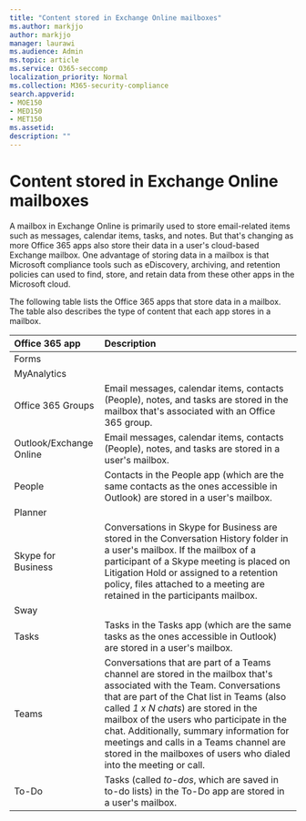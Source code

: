 ```yaml
---
title: "Content stored in Exchange Online mailboxes"
ms.author: markjjo
author: markjjo
manager: laurawi
ms.audience: Admin
ms.topic: article
ms.service: O365-seccomp
localization_priority: Normal
ms.collection: M365-security-compliance
search.appverid:
- MOE150
- MED150
- MET150
ms.assetid: 
description: ""
---
```


# Content stored in Exchange Online mailboxes

A mailbox in Exchange Online is primarily used to store email-related items such as messages, calendar items, tasks, and notes. But that's changing as more Office 365 apps also store their data in a user's cloud-based Exchange mailbox. One advantage of storing data in a mailbox is that Microsoft compliance tools such as eDiscovery, archiving, and retention policies can used to find, store, and retain data from these other apps in the Microsoft cloud.

 The following table lists the Office 365 apps that store data in a mailbox. The table also describes the type of content that each app stores in a mailbox.

|Office 365 app  |Description  |
|:---------|:---------|
|Forms     <br/> |         <br/> |
|MyAnalytics    <br/> |         <br/> |
|Office 365 Groups    <br/>|  Email messages, calendar items, contacts (People), notes, and tasks are stored in the mailbox that's associated with an Office 365 group.       <br/> |
|Outlook/Exchange Online<br/>|  Email messages, calendar items, contacts (People), notes, and tasks are stored in a user's mailbox.       <br/> |
|People    <br/> |  Contacts in the People app (which are the same contacts as the ones accessible in Outlook) are stored in a user's mailbox.      <br/> |
|Planner     <br/> |         <br/> |
|Skype for Business    <br/>  | Conversations in Skype for Business are stored in the Conversation History folder in a user's mailbox. If the mailbox of a participant of a Skype meeting is placed on Litigation Hold or assigned to a retention policy, files attached to a meeting are retained in the participants mailbox.         <br/> |
|Sway     <br/> |         <br/> |
|Tasks    <br/> |  Tasks in the Tasks app (which are the same tasks as the ones accessible in Outlook) are stored in a user's mailbox.       <br/> |
|Teams    <br/>  |Conversations that are part of a Teams channel are stored in the mailbox that's associated with the Team. Conversations that are part of the Chat list in Teams (also called *1 x N chats*) are stored in the mailbox of the users who participate in the chat. Additionally, summary information for meetings and calls in a Teams channel are stored in the mailboxes of users who dialed into the meeting or call. <br/> | 
|To-Do  <br/> | Tasks (called *to-dos*, which are saved in to-do lists) in the To-Do app are stored in a user's mailbox.        <br/> |
